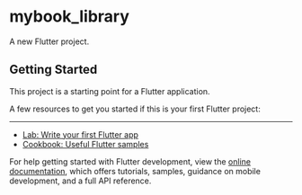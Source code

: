 # mybook_library

A new Flutter project.

## Getting Started

This project is a starting point for a Flutter application.
 
A few resources to get you started if this is your first Flutter project:



___________
- [Lab: Write your first Flutter app](https://docs.flutter.dev/get-started/codelab)
- [Cookbook: Useful Flutter samples](https://docs.flutter.dev/cookbook)

For help getting started with Flutter development, view the
[online documentation](https://docs.flutter.dev/), which offers tutorials,
samples, guidance on mobile development, and a full API reference.
